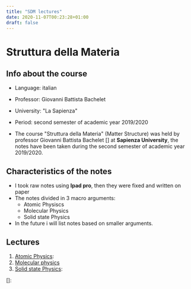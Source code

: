 ```yaml
---
title: "SDM lectures"
date: 2020-11-07T00:23:28+01:00
draft: false
---
```



# Struttura della Materia

## Info about the course

* Language: italian

* Professor: Giovanni Battista Bachelet

* University: "La Sapienza"

* Period: second semester of academic year 2019/2020

* The course "Struttura della Materia" (Matter Structure) was held by professor Giovanni Battista Bachelet [] at **Sapienza University**, the notes have been taken during the second semester of academic year 2019/2020.

## Characteristics of the notes

- I took raw notes using **Ipad pro**, then they were fixed and written on paper 
- The notes divided in 3 macro arguments: 
    * Atomic Physiscs
    * Molecular Physics
    * Solid state Physics
- In the future i will list notes based on smaller arguments.


## Lectures

1. [Atomic Physics](/SDM_lectures/Atomica.pdf):
2. [Molecular physics](/SDM_lectures/molecolare.pdf)
3. [Solid state Physics](/SDM_lectures/solidi.pdf):

[]: []()